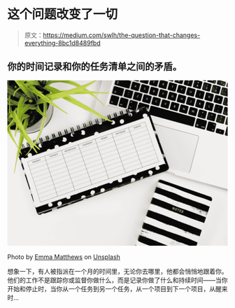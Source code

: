 # 这个问题改变了一切

> 原文：<https://medium.com/swlh/the-question-that-changes-everything-8bc1d8489fbd>

## 你的时间记录和你的任务清单之间的矛盾。

![](img/7605701c9184ab46828c23236c99e703.png)

Photo by [Emma Matthews](https://unsplash.com/@emmamatthews?utm_source=medium&utm_medium=referral) on [Unsplash](https://unsplash.com?utm_source=medium&utm_medium=referral)

想象一下，有人被指派在一个月的时间里，无论你去哪里，他都会悄悄地跟着你。他们的工作不是跟踪你或监督你做什么，而是记录你做了什么和持续时间——当你开始和停止时，当你从一个任务到另一个任务，从一个项目到下一个项目，从醒来时…